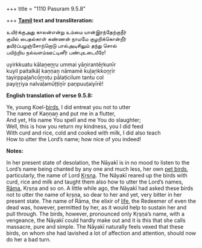 +++
title = "1110 Pasuram 9.5.8"

+++
**[Tamil](/definition/tamil#history "show Tamil definitions") text and transliteration:**

உயிர்க்குஅது காலன்என்று உம்மை யான்இரந்தேற்குநீர்  
குயில் பைதல்காள் கண்ணன் நாமமே குழறிக்கொன்றீர்  
தயிர்ப்பழஞ்சோற்றொடு பால்அடிசிலும் தந்து சொல்  
பயிற்றிய நல்வளம்ஊட்டினீர் பண்புஉடையீரே!

uyirkkuatu kālaṉeṉṟu ummai yāṉirantēṟkunīr  
kuyil paitalkāḷ kaṇṇaṉ nāmamē kuḻaṟikkoṉṟīr  
tayirppaḻañcōṟṟoṭu pālaṭicilum tantu col  
payiṟṟiya nalvaḷamūṭṭiṉīr paṇpuuṭaiyīrē!

**English translation of verse 9.5.8:**

Ye, young Koel-[birds](/definition/bird#history "show birds definitions"), I did entreat you not to utter  
The name of Kaṇṇaṉ and put me in a flutter,  
And yet, His name You spell and me You do slaughter;  
Well, this is how you return my kindness, you I did feed  
With curd and rice, cold and cooked with milk, I did also teach  
How to utter the Lord’s name; how nice of you indeed!

**Notes:**

In her present state of desolation, the Nāyakī is in no mood to listen to the Lord’s name being chanted by any one and much less, her own [pet birds](/definition/pet-bird#history "show pet birds definitions"), particularly, the name of Lord [Kṛṣṇa](/definition/krishna#vaishnavism "show Kṛṣṇa definitions"). The Nāyakī reared up the birds with curd, rice and milk and taught them also how to utter the Lord’s names, [Rāma](/definition/rama#vaishnavism "show Rāma definitions"), Kṛṣṇa and so on. A little while ago, the Nāyakī had asked these birds not to utter the name of kṛṣṇa, so dear to her and yet, very bitter in her present state. The name of Rāma, the elixir of [life](/definition/life#history "show life definitions"), the Redeemer of even the dead was, however, permitted by her, as it would help to sustain her and pull through. The birds, however, pronounced only Kṛṣṇa’s name, with a vengeance, the Nāyakī could hardly make out and it is this that she calls massacre, pure and simple. The Nāyakī naturally feels vexed that these birds, on whom she had lavished a lot of affection and attention, should now do her a bad turn.


